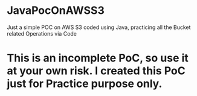 # JavaPocOnAWSS3
Just a simple POC on AWS S3 coded using Java, practicing all the Bucket related Operations via Code


# This is an incomplete PoC, so use it at your own risk. I created this PoC just for Practice purpose only.
